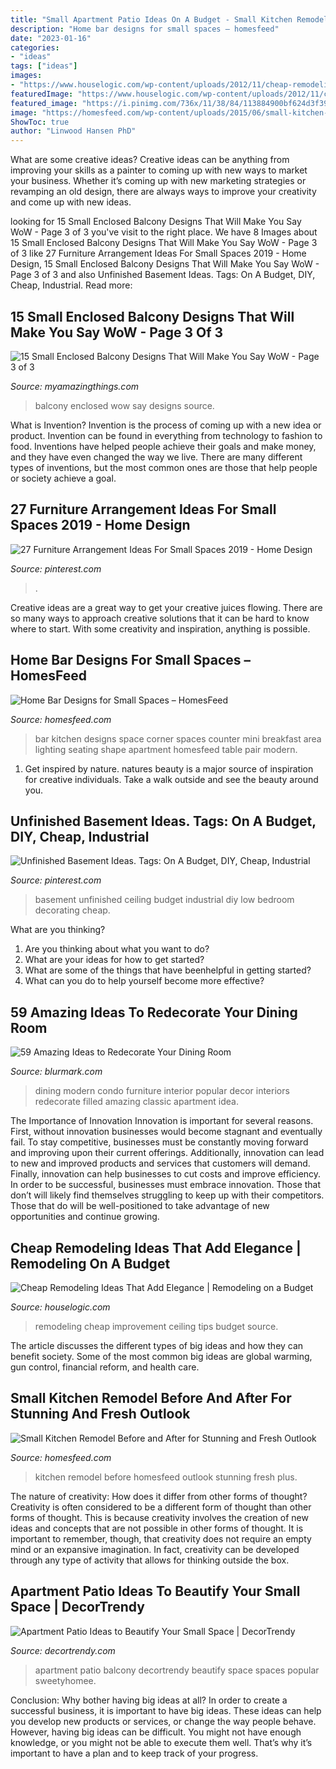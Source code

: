 ```yaml
---
title: "Small Apartment Patio Ideas On A Budget - Small Kitchen Remodel Before And After For Stunning And Fresh Outlook"
description: "Home bar designs for small spaces – homesfeed"
date: "2023-01-16"
categories:
- "ideas"
tags: ["ideas"]
images:
- "https://www.houselogic.com/wp-content/uploads/2012/11/cheap-remodeling-ideas-ceiling-medallion-standard_63969067c16a15b9153443494fcde77f-1.jpg"
featuredImage: "https://www.houselogic.com/wp-content/uploads/2012/11/cheap-remodeling-ideas-ceiling-medallion-standard_63969067c16a15b9153443494fcde77f-1.jpg"
featured_image: "https://i.pinimg.com/736x/11/38/84/113884900bf624d3f39fa6c3280d1596.jpg"
image: "https://homesfeed.com/wp-content/uploads/2015/06/small-kitchen-remodel-before-and-after-with-new-kitchen-cabinet-and-marble-countertop-plus-mini-bar-with-leather-stool-and-granite-wall-plus-wood-floor.jpg"
ShowToc: true
author: "Linwood Hansen PhD"
---
```



What are some creative ideas?
Creative ideas can be anything from improving your skills as a painter to coming up with new ways to market your business. Whether it’s coming up with new marketing strategies or revamping an old design, there are always ways to improve your creativity and come up with new ideas.

	

		
looking for 15 Small Enclosed Balcony Designs That Will Make You Say WoW - Page 3 of 3 you've visit to the right place. We have 8 Images about 15 Small Enclosed Balcony Designs That Will Make You Say WoW - Page 3 of 3 like 27 Furniture Arrangement Ideas For Small Spaces 2019 - Home Design, 15 Small Enclosed Balcony Designs That Will Make You Say WoW - Page 3 of 3 and also Unfinished Basement Ideas. Tags: On A Budget, DIY, Cheap, Industrial. Read more:
		
    
## 15 Small Enclosed Balcony Designs That Will Make You Say WoW - Page 3 Of 3

<img loading=lazy src="http://myamazingthings.com/wp-content/uploads/2017/01/balcony10.jpg" onerror="this.onerror=null;this.src='https://tse1.mm.bing.net/th?id=OIP.6h0qXNUI6PHo3vEzn9WqggHaKf&amp;pid=15.1';" alt="15 Small Enclosed Balcony Designs That Will Make You Say WoW - Page 3 of 3">

_Source: myamazingthings.com_

>balcony enclosed wow say designs source. 

	

What is Invention?
Invention is the process of coming up with a new idea or product. Invention can be found in everything from technology to fashion to food. Inventions have helped people achieve their goals and make money, and they have even changed the way we live. There are many different types of inventions, but the most common ones are those that help people or society achieve a goal.

    
## 27 Furniture Arrangement Ideas For Small Spaces 2019 - Home Design

<img loading=lazy src="https://i.pinimg.com/736x/11/38/84/113884900bf624d3f39fa6c3280d1596.jpg" onerror="this.onerror=null;this.src='https://tse4.mm.bing.net/th?id=OIP.gMtchzjzlJZWYBkHTsNgzgHaJ3&amp;pid=15.1';" alt="27 Furniture Arrangement Ideas For Small Spaces 2019 - Home Design">

_Source: pinterest.com_

>. 

	

Creative ideas are a great way to get your creative juices flowing. There are so many ways to approach creative solutions that it can be hard to know where to start. With some creativity and inspiration, anything is possible.

    
## Home Bar Designs For Small Spaces – HomesFeed

<img loading=lazy src="https://homesfeed.com/wp-content/uploads/2015/07/L-shape-and-small-corner-kitchen-bar-with-a-pair-of-bar-chairs-with-red-seating-feature-a-pair-of-pendant-lighting-fixtures.jpg" onerror="this.onerror=null;this.src='https://tse3.mm.bing.net/th?id=OIP.IZ2oN4F9r_e5J8FDIMpAmAHaLH&amp;pid=15.1';" alt="Home Bar Designs for Small Spaces – HomesFeed">

_Source: homesfeed.com_

>bar kitchen designs space corner spaces counter mini breakfast area lighting seating shape apartment homesfeed table pair modern. 

	

1. Get inspired by nature. natures beauty is a major source of inspiration for creative individuals. Take a walk outside and see the beauty around you.

    
## Unfinished Basement Ideas. Tags: On A Budget, DIY, Cheap, Industrial

<img loading=lazy src="https://i.pinimg.com/736x/17/1e/e4/171ee464b94effc08b8c0fba0196b3d4.jpg" onerror="this.onerror=null;this.src='https://tse4.mm.bing.net/th?id=OIP.e-vBqSKU0q8HPGATATB19AHaHa&amp;pid=15.1';" alt="Unfinished Basement Ideas. Tags: On A Budget, DIY, Cheap, Industrial">

_Source: pinterest.com_

>basement unfinished ceiling budget industrial diy low bedroom decorating cheap. 

	

What are you thinking?
1. Are you thinking about what you want to do?
2. What are your ideas for how to get started? 
3. What are some of the things that have beenhelpful in getting started?
4. What can you do to help yourself become more effective?

    
## 59 Amazing Ideas To Redecorate Your Dining Room

<img loading=lazy src="https://www.blurmark.com/wp-content/uploads/2017/05/Black-Theme-Dining-Room-Decor-With-Beautiful-Black-Light.jpg" onerror="this.onerror=null;this.src='https://tse3.mm.bing.net/th?id=OIP.PPFVmV_qMvkfa3cuHyvsuQHaJC&amp;pid=15.1';" alt="59 Amazing Ideas to Redecorate Your Dining Room">

_Source: blurmark.com_

>dining modern condo furniture interior popular decor interiors redecorate filled amazing classic apartment idea. 

	

The Importance of Innovation
Innovation is important for several reasons. First, without innovation businesses would become stagnant and eventually fail. To stay competitive, businesses must be constantly moving forward and improving upon their current offerings. Additionally, innovation can lead to new and improved products and services that customers will demand. Finally, innovation can help businesses to cut costs and improve efficiency.
In order to be successful, businesses must embrace innovation. Those that don’t will likely find themselves struggling to keep up with their competitors. Those that do will be well-positioned to take advantage of new opportunities and continue growing.

    
## Cheap Remodeling Ideas That Add Elegance | Remodeling On A Budget

<img loading=lazy src="https://www.houselogic.com/wp-content/uploads/2012/11/cheap-remodeling-ideas-ceiling-medallion-standard_63969067c16a15b9153443494fcde77f-1.jpg" onerror="this.onerror=null;this.src='https://tse2.mm.bing.net/th?id=OIP.Y5aQZ8FqFbkVNENJT83nfwHaE8&amp;pid=15.1';" alt="Cheap Remodeling Ideas That Add Elegance | Remodeling on a Budget">

_Source: houselogic.com_

>remodeling cheap improvement ceiling tips budget source. 

	

The article discusses the different types of big ideas and how they can benefit society. Some of the most common big ideas are global warming, gun control, financial reform, and health care.

    
## Small Kitchen Remodel Before And After For Stunning And Fresh Outlook

<img loading=lazy src="https://homesfeed.com/wp-content/uploads/2015/06/small-kitchen-remodel-before-and-after-with-new-kitchen-cabinet-and-marble-countertop-plus-mini-bar-with-leather-stool-and-granite-wall-plus-wood-floor.jpg" onerror="this.onerror=null;this.src='https://tse1.mm.bing.net/th?id=OIP.8hsjZx08YeMpsCcH9v4S0wHaEw&amp;pid=15.1';" alt="Small Kitchen Remodel Before and After for Stunning and Fresh Outlook">

_Source: homesfeed.com_

>kitchen remodel before homesfeed outlook stunning fresh plus. 

	

The nature of creativity: How does it differ from other forms of thought?
Creativity is often considered to be a different form of thought than other forms of thought. This is because creativity involves the creation of new ideas and concepts that are not possible in other forms of thought. It is important to remember, though, that creativity does not require an empty mind or an expansive imagination. In fact, creativity can be developed through any type of activity that allows for thinking outside the box.

    
## Apartment Patio Ideas To Beautify Your Small Space | DecorTrendy

<img loading=lazy src="https://decortrendy.com/wp-content/uploads/2019/10/apartment-patio-ideas-10.jpg" onerror="this.onerror=null;this.src='https://tse2.mm.bing.net/th?id=OIP.SNsAsXVGkHIrpjyTVnVFYgHaLH&amp;pid=15.1';" alt="Apartment Patio Ideas to Beautify Your Small Space | DecorTrendy">

_Source: decortrendy.com_

>apartment patio balcony decortrendy beautify space spaces popular sweetyhomee. 

	

Conclusion: Why bother having big ideas at all?
In order to create a successful business, it is important to have big ideas. These ideas can help you develop new products or services, or change the way people behave. However, having big ideas can be difficult. You might not have enough knowledge, or you might not be able to execute them well. That’s why it’s important to have a plan and to keep track of your progress.

